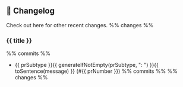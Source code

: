 ## 📝 Changelog

Check out here for other recent changes.
%% changes %%

### {{ title }}

%% commits %%
- {{ prSubtype }}{{ generateIfNotEmpty(prSubtype, ": ") }}{{ toSentence(message) }} (#{{ prNumber }})
%% commits %%
%% changes %%
